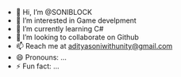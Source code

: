 - 👋 Hi, I’m @SONIBLOCK
- 👀 I’m interested in Game develpment
- 🌱 I’m currently learning C#
- 💞️ I’m looking to collaborate on Github
- 📫 Reach me at adityasoniwithunity@gmail.com
- 😄 Pronouns: ...
- ⚡ Fun fact: ...

<!---
SONIBLOCK/SONIBLOCK is a ✨ special ✨ repository because its `README.md` (this file) appears on your GitHub profile.
You can click the Preview link to take a look at your changes.
--->
